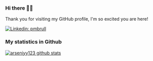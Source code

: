 ### Hi there 👋🏽
Thank you for visiting my GitHub profile, I'm so excited you are here!

[![Linkedin: pmbrull](https://img.shields.io/badge/-arseniykolmagorov-blue?style=flat-square&logo=Linkedin&logoColor=white&link=https://www.linkedin.com/in/arseniy-kolmagorov/)](https://www.linkedin.com/in/arseniy-kolmagorov/)

### My statistics in Github
[![arseniyy123 github stats](https://github-readme-stats.vercel.app/api?username=arseniyy123&show_icons=true&hide=issues,stars&count_private=True)](https://www.linkedin.com/in/arseniy-kolmagorov/)
